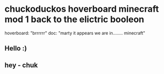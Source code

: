 # chuckoduckos hoverboard minecraft mod 1 back to the elictric booleon
 hoverboard: "brrrrrr" doc: "marty it appears we are in........ minecraft"

## Hello :)

## hey - chuk